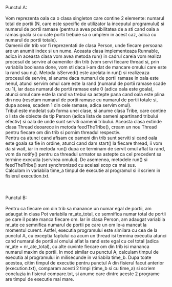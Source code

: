 Punctul A: <br> <br>
  Vom reprezenta oala ca o clasa singleton care contine 2 elemente: numarul total de portii (N, care este specific de utilizator la inceputul programului) si numarul de portii
ramase (pentru a avea posibilitatea de a sti cand oala a ramas goala si cu cate portii trebuie sa o umplem in acest caz, adica cu numarul de portii totale). <br>
  Oamenii din trib vor fi reprezentati de clasa Person, unde fiecare persoana are un anumit index si un nume. Aceasta clasa implementeaza Runnable, adica in aceasta clasa vom 
avea metoda run() in cadrul careia vom realiza procesul de servire al oamenilor din trib (vom servi fiecare thread si, prin variabila booleana done, vom sti daca i-am dat de
mancare omului care este la rand sau nu). Metoda isServed() este apelata in run() si realizeaza procesul de servire, si anume daca numarul de portii ramase in oala este nenul, atunci servim omul care este la rand (numarul de portii ramase scade cu 1), iar daca numarul de portii ramase este 0 (adica oala este goala), atunci omul care este la rand va
trebui sa astepte pana cand oala este plina din nou (resetam numarul de portii ramase cu numarul de portii totale si, dupa aceea, scadem 1 din cele ramase, adica servim omul). <br> 
  Tribul este modelat sub forma unei clase, si anume clasa Tribe, care contine o lista de obiecte de tip Person (adica lista de oameni apartinand tribului efectiv) si oala de unde sunt serviti oamenii tribului. Aceasta clasa extinde clasa Thread deoarece in metoda feedTheTribe(), cream un nou Thread pentru fiecare om din trib si pornim threadul respectiv. <br>
  Pentru ca atunci cand afisam ce oameni din trib sunt serviti si cand oala este goala sa fie in ordine, atunci cand dam start() la fiecare thread, ii vom da si wait, iar in metoda run() dupa ce terminam de servit omul aflat la rand, vom da notify() pentru ca threadul urmator sa astepte ca cel precedent sa termine executia (servirea omului). De asemenea, metodele run() si feedTheTribe() sunt synchronized cu acelasi scop ca mai sus. <br>
  Calculam in variabila time_a timpul de executie al programul si il scriem in fisierul execution.txt.
<br> <br> <br> <br>
Punctul B: <br> <br>
  Pentru ca fiecare om din trib sa manance un numar egal de portii, am adaugat in clasa Pot variabila nr_ate_total, ce semnifica numar total de portii pe care il poate manca fiecare om. Iar in clasa Person, am adaugat variabila nr_ate ce semnifica numarul de portii pe care un om le-a mancat la momentul curent. Astfel, executia programului este similara cu cea de la punctul A, cu exceptia faptului ca acum un thread isi termina executia atunci cand numarul de portii al omului aflat la rand este egal cu cel total (adica nr_ate = nr_ate_total), cu alte cuvinte fiecare om din trib isi mananca numarul maxim de portii. In mod similar cu punctul A, calculam timpul de executia al programului in milisecunde in variabila time_b. Dupa toate acestea, citim timpul de executie pentru punctul A din fisierul facut anterior (execution.txt), comparam acesti 2 timpi (time_b si cu time_a) si scriem concluzia in fisierul compare.txt, si anume care dintre aceste 2 programe are timpul de executie mai mare.
